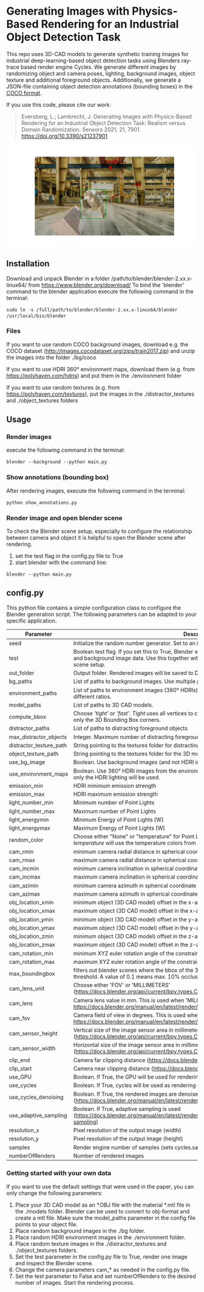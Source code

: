 # Generating Images with Physics-Based Rendering for an Industrial Object Detection Task
This repo uses 3D-CAD models to generate synthetic training images for industrial deep-learning-based object detection tasks using Blenders ray-trace based render engine Cycles.
We generate different images by randomizing object and camera poses, lighting, background images, object texture and additional foreground objects. Additionally, we generate a JSON-file containing object detection annotations (bounding boxes) in the [COCO format](https://cocodataset.org/#format-data).

If you use this code, please cite our work:

> Eversberg, L.; Lambrecht, J. Generating Images with Physics-Based Rendering for an Industrial Object Detection Task: Realism versus Domain Randomization. Sensors 2021, 21, 7901. https://doi.org/10.3390/s21237901 
> 
![Screenshot](/example.png)

## Installation
Download and unpack Blender in a folder /path/to/blender/blender-2.xx.x-linux64/ from https://www.blender.org/download/
To bind the 'blender' command to the blender application execute the following command in the terminal:
```
sudo ln -s /full/path/to/blender/blender-2.xx.x-linux64/blender /usr/local/bin/blender
```

### Files
If you want to use random COCO background images, download e.g. the COCO dataset (http://images.cocodataset.org/zips/train2017.zip) and unzip the images into the folder ./bg/coco

If you want to use HDRI 360° environment maps, download them (e.g. from https://polyhaven.com/hdris) and put them in the ./environment folder

If you want to use random textures (e.g. from https://polyhaven.com/textures), put the images in the ./distractor_textures and ./object_textures folders


## Usage

### Render images
execute the following command in the terminal:
```
blender --background --python main.py
```

### Show annotations (bounding box)
After rendering images, execute the following command in the terminal:
```
python show_annotations.py
```

### Render image and open blender scene
To check the Blender scene setup, especially to configure the relationship between camera and object it is helpful to open the Blender scene after rendering.
1. set the test flag in the config.py file to True
1. start blender with the command line:
```
blender --python main.py
```


## config.py
This python file contains a simple configuration class to configure the Blender generation script. The following parameters can be adapted to your specific application.

Parameter | Description
--------- | -----------
seed | Initialize the random number generator. Set to an integer or None.
test | Boolean test flag. If you set this to True, Blender will only render one image and not delete light data and background image data. Use this together with blender _--python main.py_ to see the Blender scene setup.
out_folder | Output folder. Rendered images will be saved to DATASET/out_folder
bg_paths | List of paths to background images. Use multiple paths to mix different datasets in different ratios.
environment_paths | List of paths to environment images (360° HDRIs). Use multiple paths to mix different datasets in different ratios.
model_paths | List of paths to 3D CAD models.
compute_bbox | Choose _'tight'_ or _'fast'_. _Tight_ uses all vertices to compute a tight bbox but it is slower. _Fast_ uses only the 3D Bounding Box corners.
distractor_paths | List of paths to distracting foreground objects
max_distractor_objects | Integer. Maximum number of  distracting foreground objects
distractor_texture_path | String pointing to the textures folder for distracting foreground objects
object_texture_path | String pointing to the textures folder for the 3D model that we want to detect
use_bg_image | Boolean. Use background images (and not HDRI images) from the bg_paths folder
use_environment_maps | Boolean. Use 360° HDRI images from the environment_paths folder. If use_bg_image is also True, only the HDRI lighting will be used.
emission_min | HDRI minimum emission strength
emission_max | HDRI maximum emission strength
light_number_min | Minimum number of Point Lights
light_number_max | Maximum number of Point Lights
light_energymin | Minimum Energy of Point Lights [W]
light_energymax | Maximum Energy of Point Lights [W]
random_color | Choose either "None" or "temperature" for Point Lights. _None_ uses only white light, where _temperature_ will use the temperature colors from _util.py_
cam_rmin | minimum camera radial distance in spherical coordinate system
cam_rmax | maximum camera radial distance in spherical coordinate system
cam_incmin | minimum camera inclination in spherical coordinate system
cam_incmax | maximum camera inclination in spherical coordinate system
cam_azimin | minimum camera azimuth in spherical coordinate system
cam_azimax | maximum camera azimuth in spherical coordinate system
obj_location_xmin | minimum object (3D CAD model) offset in the x-axis in cartesian coordinate system
obj_location_xmax | maximum object (3D CAD model) offset in the x-axis in cartesian coordinate system
obj_location_ymin | minimum object (3D CAD model) offset in the y-axis in cartesian coordinate system
obj_location_ymax | maximum object (3D CAD model) offset in the y-axis in cartesian coordinate system
obj_location_zmin | minimum object (3D CAD model) offset in the z-axis in cartesian coordinate system
obj_location_zmax | maximum object (3D CAD model) offset in the z-axis in cartesian coordinate system
cam_rotation_min | minimum XYZ euler rotation angle of the constrained camera in radians
cam_rotation_max | maximum XYZ euler rotation angle of the constrained camera in radians
max_boundingbox | filters out blender scenes where the bbox of the 3D CAD Model is outside of the image to a certain threshold. A value of 0.1 means max. 10% occlusion
cam_lens_unit | Choose either 'FOV' or 'MILLIMETERS' (https://docs.blender.org/api/current/bpy.types.Camera.html#bpy.types.Camera.lens_unit)
cam_lens | Camera lens value in mm. This is used when 'MILLIMETERS' is the lens unit. https://docs.blender.org/manual/en/latest/render/cameras.html
cam_fov | Camera field of view in degrees. This is used when 'FOV' is the lens unit. https://docs.blender.org/manual/en/latest/render/cameras.html
cam_sensor_height | Vertical size of the image sensor area in millimeters (https://docs.blender.org/api/current/bpy.types.Camera.html)
cam_sensor_width | Horizontal size of the image sensor area in millimeters (https://docs.blender.org/api/current/bpy.types.Camera.html)
clip_end | Camera far clipping distance (https://docs.blender.org/api/current/bpy.types.Camera.html)
clip_start | Camera near clipping distance (https://docs.blender.org/api/current/bpy.types.Camera.html)
use_GPU | Boolean. If True, the GPU will be used for rendering
use_cycles | Boolean. If True, cycles will be used as rendering engine. If False, Eevee will be used
use_cycles_denoising | Boolean. If True, the rendered images are denoised afterwards (https://docs.blender.org/manual/en/latest/render/cycles/render_settings/sampling.html#denoising)
use_adaptive_sampling | Boolean. If True, adaptive sampling is used (https://docs.blender.org/manual/en/latest/render/cycles/render_settings/sampling.html#adaptive-sampling)
resolution_x | Pixel resolution of the output image (width)
resolution_y | Pixel resolution of the output image (height)
samples | Render engine number of samples (sets cycles.samples)
numberOfRenders | Number of rendered images



### Getting started with your own data
If you want to use the default settings that were used in the paper, you can only change the following parameters:
1. Place your 3D CAD model as an *.OBJ file with the material *.mtl file in the ./models folder. Blender can be used to convert to obj-format and create a mtl file. Make sure the model_paths parameter in the config file points to your object file.
1. Place random background images in the ./bg folder.
1. Place random HDRI environment images in the ./environment folder.
1. Place random texture images in the ./distractor_textures and ./object_textures folders.
1. Set the test parameter in the config.py file to True, render one image and inspect the Blender scene.
1. Change the camera parameters cam_* as needed in the config.py file.
1. Set the test parameter to False and set numberOfRenders to the desired number of images. Start the rendering process.




